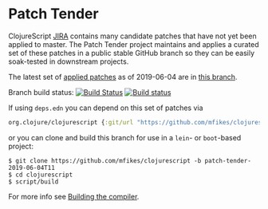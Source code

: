 # Patch Tender

ClojureScript [JIRA](https://dev.clojure.org/jira/browse/CLJS) contains many candidate patches that have not yet been applied to master.
The Patch Tender project maintains and applies a curated set of these patches in a public stable GitHub branch so they can be easily soak-tested in downstream projects.

The latest set of [applied patches](https://github.com/clojure/clojurescript/compare/master...mfikes:patch-tender-2019-06-04T11) as of 2019-06-04 are in [this branch](https://github.com/mfikes/clojurescript/commits/patch-tender-2019-06-04T11).

Branch build status: [![Build Status](https://travis-ci.org/mfikes/clojurescript.svg?branch=patch-tender-2019-06-04T11)](https://travis-ci.org/mfikes/clojurescript) [![Build status](https://ci.appveyor.com/api/projects/status/oggs1yydb8c2t6pa/branch/patch-tender-2019-06-04T11?svg=true)](https://ci.appveyor.com/project/mfikes/clojurescript/branch/patch-tender-2019-06-04T11)

If using `deps.edn` you can depend on this set of patches via
```clojure
org.clojure/clojurescript {:git/url "https://github.com/mfikes/clojurescript" :sha "9e50c1e9f7e4ba5e0206fd5795cdacbeaebf39be"}
```

or you can clone and build this branch for use in a `lein`- or `boot`-based project:

```
$ git clone https://github.com/mfikes/clojurescript -b patch-tender-2019-06-04T11
$ cd clojurescript
$ script/build
```
For more info see [Building the compiler](https://clojurescript.org/community/building).